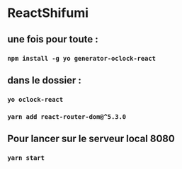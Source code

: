 # ReactShifumi

## une fois pour toute :

### `npm install -g yo generator-oclock-react`  


## dans le dossier :

### `yo oclock-react`  
### `yarn add react-router-dom@^5.3.0`  

## Pour lancer sur le serveur local 8080  

### `yarn start` 
